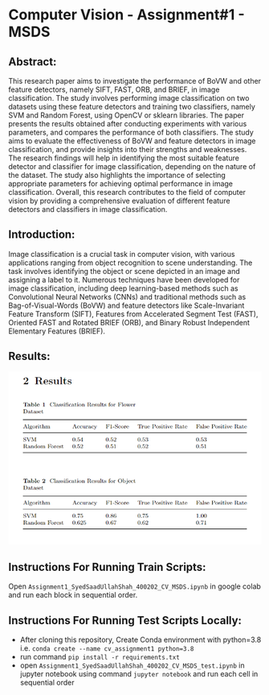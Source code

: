 # Computer Vision - Assignment#1 - MSDS

## Abstract:
This research paper aims to investigate the performance of BoVW and other feature detectors, namely SIFT, FAST, ORB, and BRIEF, in image classification. The study involves performing image classification on two datasets using these feature detectors and training two classifiers, namely SVM and Random Forest, using OpenCV or sklearn libraries. The paper presents the results obtained after conducting experiments with various parameters, and compares the performance of both classifiers. The study aims to evaluate the effectiveness of BoVW and feature detectors in image classification, and provide insights into their strengths and weaknesses. The research findings will help in identifying the most suitable feature detector and classifier for image classification, depending on the nature of the dataset. The study also highlights the importance of selecting appropriate parameters for achieving optimal performance in image classification. Overall, this research contributes to the field of computer vision by providing a comprehensive evaluation of different feature detectors and classifiers in image classification.

## Introduction:
Image classification is a crucial task in computer vision, with various applications ranging from object recognition to scene understanding. The task involves identifying the object or scene depicted in an image and assigning a label to it. Numerous techniques have been developed for image classification, including deep learning-based methods such as Convolutional Neural Networks (CNNs) and traditional methods such as Bag-of-Visual-Words (BoVW) and feature detectors like Scale-Invariant Feature Transform (SIFT), Features from Accelerated Segment Test (FAST), Oriented FAST and Rotated BRIEF (ORB), and Binary Robust Independent Elementary Features (BRIEF).

## Results:
![image](/Results/Results.PNG)

## Instructions For Running Train Scripts:
Open `Assignment1_SyedSaadUllahShah_400202_CV_MSDS.ipynb` in google colab and run each block in sequential order.

## Instructions For Running Test Scripts Locally:

- After cloning this repository, Create Conda environment with python=3.8 i.e. `conda create --name cv_assignment1 python=3.8`
- run command `pip install -r requirements.txt`
- open `Assignment1_SyedSaadUllahShah_400202_CV_MSDS_test.ipynb` in jupyter notebook using command `jupyter notebook` and run each cell in sequential order

